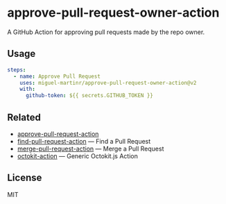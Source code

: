 # approve-pull-request-owner-action

A GitHub Action for approving pull requests made by the repo owner.

## Usage

```yaml
steps:
  - name: Approve Pull Request
    uses: miguel-martinr/approve-pull-request-owner-action@v2
    with:
      github-token: ${{ secrets.GITHUB_TOKEN }}      
```

## Related
- [approve-pull-request-action](https://github.com/juliangruber/approve-pull-request-action)
- [find-pull-request-action](https://github.com/juliangruber/find-pull-request-action) &mdash; Find a Pull Request
- [merge-pull-request-action](https://github.com/juliangruber/merge-pull-request-action) &mdash; Merge a Pull Request
- [octokit-action](https://github.com/juliangruber/octokit-action) &mdash; Generic Octokit.js Action

## License

MIT

